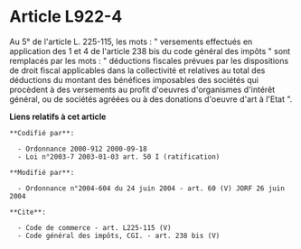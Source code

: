 # Article L922-4

Au 5° de l'article L. 225-115, les mots : " versements effectués en application des 1 et 4 de l'article 238 bis du code
général des impôts " sont remplacés par les mots : " déductions fiscales prévues par les dispositions de droit fiscal
applicables dans la collectivité et relatives au total des déductions du montant des bénéfices imposables des sociétés qui
procèdent à des versements au profit d'oeuvres d'organismes d'intérêt général, ou de sociétés agréées ou à des donations
d'oeuvre d'art à l'Etat ".

**Liens relatifs à cet article**

	**Codifié par**:

	  - Ordonnance 2000-912 2000-09-18
	  - Loi n°2003-7 2003-01-03 art. 50 I (ratification)

	**Modifié par**:

	  - Ordonnance n°2004-604 du 24 juin 2004 - art. 60 (V) JORF 26 juin 2004

	**Cite**:

	  - Code de commerce - art. L225-115 (V)
	  - Code général des impôts, CGI. - art. 238 bis (V)
